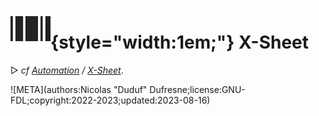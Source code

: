 # ![](../../img/duik/icons/x_sheet.svg){style="width:1em;"} X-Sheet

▷ *cf [Automation](../automation/index.md) / [X-Sheet](../automation/x-sheet.md)*.


![META](authors:Nicolas "Duduf" Dufresne;license:GNU-FDL;copyright:2022-2023;updated:2023-08-16)
